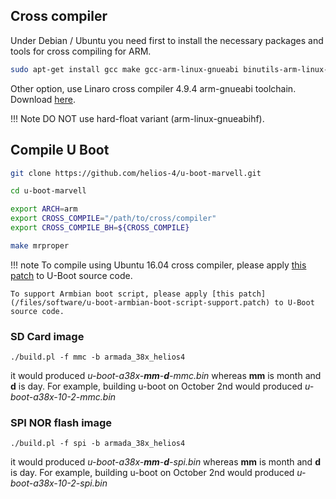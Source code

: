 ## Cross compiler

Under Debian / Ubuntu you need first to install the necessary packages and tools for cross compiling for ARM.

```bash
sudo apt-get install gcc make gcc-arm-linux-gnueabi binutils-arm-linux-gnueabi
```

Other option, use Linaro cross compiler 4.9.4 arm-gnueabi toolchain. Download [here](https://releases.linaro.org/components/toolchain/binaries/4.9-2017.01/arm-linux-gnueabi/).

!!! Note
	DO NOT use hard-float variant (arm-linux-gnueabihf).

## Compile U Boot

```bash
git clone https://github.com/helios-4/u-boot-marvell.git

cd u-boot-marvell

export ARCH=arm
export CROSS_COMPILE="/path/to/cross/compiler"
export CROSS_COMPILE_BH=${CROSS_COMPILE}

make mrproper
```

!!! note
    To compile using Ubuntu 16.04 cross compiler, please apply [this patch](https://github.com/armbian/build/blob/master/patch/u-boot/u-boot-mvebu/tools-bin_hdr-compiler-fixes.patch) to U-Boot source code.

    To support Armbian boot script, please apply [this patch](/files/software/u-boot-armbian-boot-script-support.patch) to U-Boot source code.


### SD Card image

```
./build.pl -f mmc -b armada_38x_helios4
```

it would produced *u-boot-a38x-**mm**-**d**-mmc.bin* whereas **mm** is month and **d** is day. For example, building u-boot on October 2nd would produced
*u-boot-a38x-10-2-mmc.bin*

### SPI NOR flash image

```
./build.pl -f spi -b armada_38x_helios4
```

it would produced *u-boot-a38x-**mm**-**d**-spi.bin* whereas **mm** is month and **d** is day. For example, building u-boot on October 2nd would produced
*u-boot-a38x-10-2-spi.bin*
